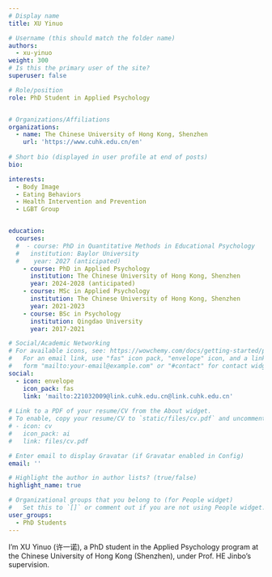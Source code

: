 ```yaml
---
# Display name
title: XU Yinuo

# Username (this should match the folder name)
authors:
  - xu-yinuo
weight: 300
# Is this the primary user of the site?
superuser: false

# Role/position
role: PhD Student in Applied Psychology


# Organizations/Affiliations
organizations:
  - name: The Chinese University of Hong Kong, Shenzhen
    url: 'https://www.cuhk.edu.cn/en'
    
# Short bio (displayed in user profile at end of posts)
bio: 

interests:
  - Body Image
  - Eating Behaviors
  - Health Intervention and Prevention
  - LGBT Group


education:
  courses:
  #  - course: PhD in Quantitative Methods in Educational Psychology
  #   institution: Baylor University
  #    year: 2027 (anticipated)
    - course: PhD in Applied Psychology
      institution: The Chinese University of Hong Kong, Shenzhen
      year: 2024-2028 (anticipated)
    - course: MSc in Applied Psychology
      institution: The Chinese University of Hong Kong, Shenzhen
      year: 2021-2023
    - course: BSc in Psychology
      institution: Qingdao University
      year: 2017-2021

# Social/Academic Networking
# For available icons, see: https://wowchemy.com/docs/getting-started/page-builder/#icons
#   For an email link, use "fas" icon pack, "envelope" icon, and a link in the
#   form "mailto:your-email@example.com" or "#contact" for contact widget.
social:
  - icon: envelope
    icon_pack: fas
    link: 'mailto:221032009@link.cuhk.edu.cn@link.cuhk.edu.cn'
    
# Link to a PDF of your resume/CV from the About widget.
# To enable, copy your resume/CV to `static/files/cv.pdf` and uncomment the lines below.
# - icon: cv
#   icon_pack: ai
#   link: files/cv.pdf

# Enter email to display Gravatar (if Gravatar enabled in Config)
email: ''

# Highlight the author in author lists? (true/false)
highlight_name: true

# Organizational groups that you belong to (for People widget)
#   Set this to `[]` or comment out if you are not using People widget.
user_groups:
  - PhD Students
---
```

I’m XU Yinuo (许一诺), a PhD student in the Applied Psychology program at the Chinese University of Hong Kong (Shenzhen), under Prof. HE Jinbo’s supervision.
